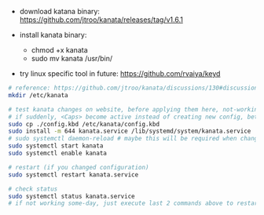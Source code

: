 - download katana binary: https://github.com/jtroo/kanata/releases/tag/v1.6.1
- install kanata binary:
    - chmod +x kanata
    - sudo mv kanata /usr/bin/

- try linux specific tool in future: https://github.com/rvaiya/keyd

```bash
# reference: https://github.com/jtroo/kanata/discussions/130#discussioncomment-9970020
mkdir /etc/kanata

# test kanata changes on website, before applying them here, not-working of important keys like `Enter` will be hard to fix
# if suddenly, <Caps> become active instead of creating new config, better to just: stop kanata -> <Caps> -> start kanata
sudo cp ./config.kbd /etc/kanata/config.kbd
sudo install -m 644 kanata.service /lib/systemd/system/kanata.service
# sudo systemctl daemon-reload # maybe this will be required when changing the service file
sudo systemctl start kanata
sudo systemctl enable kanata

# restart (if you changed configuration)
sudo systemctl restart kanata.service

# check status
sudo systemctl status kanata.service
# if not working some-day, just execute last 2 commands above to restart kanata
```
